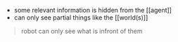 - some relevant information is hidden from the [[agent]]
- can only see partial things like the [[world(s)]]

>robot can only see what is infront of them